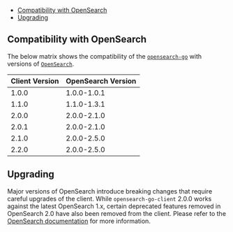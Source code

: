 - [Compatibility with OpenSearch](#compatibility-with-opensearch)
- [Upgrading](#upgrading)

## Compatibility with OpenSearch

The below matrix shows the compatibility of the [`opensearch-go`](https://pkg.go.dev/github.com/huuvuno1/opensearch-go) with versions of [`OpenSearch`](https://opensearch.org/downloads.html#opensearch).

| Client Version | OpenSearch Version |
| -------------- | ------------------ |
| 1.0.0          | 1.0.0-1.0.1        |
| 1.1.0          | 1.1.0-1.3.1        |
| 2.0.0          | 2.0.0-2.1.0        |
| 2.0.1          | 2.0.0-2.1.0        |
| 2.1.0          | 2.0.0-2.5.0        |
| 2.2.0          | 2.0.0-2.5.0        |

## Upgrading

Major versions of OpenSearch introduce breaking changes that require careful upgrades of the client. While `opensearch-go-client` 2.0.0 works against the latest OpenSearch 1.x, certain deprecated features removed in OpenSearch 2.0 have also been removed from the client. Please refer to the [OpenSearch documentation](https://opensearch.org/docs/latest/clients/index/) for more information.
